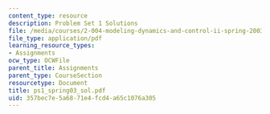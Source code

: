 ```yaml
---
content_type: resource
description: Problem Set 1 Solutions
file: /media/courses/2-004-modeling-dynamics-and-control-ii-spring-2003/357bec7e5a6871e4fcd4a65c1076a305_ps1_spring03_sol.pdf
file_type: application/pdf
learning_resource_types:
- Assignments
ocw_type: OCWFile
parent_title: Assignments
parent_type: CourseSection
resourcetype: Document
title: ps1_spring03_sol.pdf
uid: 357bec7e-5a68-71e4-fcd4-a65c1076a305
---
```

